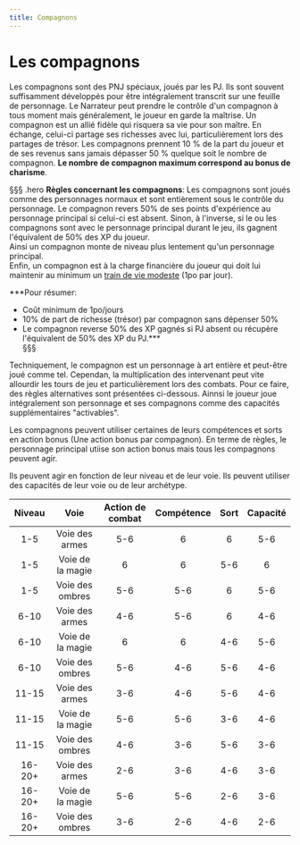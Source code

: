```yaml
---
title: Compagnons
---
```


# Les compagnons  
Les compagnons sont des PNJ spéciaux, joués par les PJ. Ils sont souvent suffisamment développés pour être intégralement transcrit sur une feuille de personnage. Le Narrateur peut prendre le contrôle d'un compagnon à tous moment mais généralement, le joueur en garde la maîtrise. Un compagnon est un allié fidèle qui risquera sa vie pour son maître. En échange, celui-ci partage ses richesses avec lui, particulièrement lors des partages de trésor. Les compagnons prennent 10 % de la part du joueur et de ses revenus sans jamais dépasser 50 % quelque soit le nombre de compagnon. **Le nombre de compagnon maximum correspond au bonus de charisme**.  

§§§ .hero
**Règles concernant les compagnons**: Les compagnons sont joués comme des personnages normaux et sont entièrement sous le contrôle du personnage. Le compagnon revers 50% de ses points d'expérience au personnage principal si celui-ci est absent. Sinon, à l'inverse, si le ou les compagnons sont avec le personnage principal durant le jeu, ils gagnent l'équivalent de 50% des XP du joueur.  
Ainsi un compagnon  monte de niveau plus lentement qu'un personnage principal.  
Enfin, un compagnon est à la charge financière du joueur qui doit lui maintenir au minimum un [train de vie modeste](/partir-a-l-aventure/#le-train-de-vie) (1po par jour).  

***Pour résumer:
- Coût minimum de 1po/jours  
- 10% de part de richesse (trésor) par compagnon sans dépenser 50%  
- Le compagnon reverse 50% des XP gagnés si PJ absent ou récupère l'équivalent de 50% des XP du PJ.***  
§§§   

Techniquement, le compagnon est un personnage à art entière et peut-être joué comme tel. Cependan, la multiplication des intervenant peut vite allourdir les tours de jeu et particulièrement lors des combats. Pour ce faire, des règles alternatives sont présentées ci-dessous. Ainnsi le joueur joue intégralement son personnage et ses compagnons comme des capacités supplémentaires "activables".

Les compagnons peuvent utiliser certaines de leurs compétences et sorts en action bonus (Une action bonus par compagnon). En terme de règles, le personnage principal utiise son action bonus mais tous les compagnons peuvent agir.

Ils peuvent agir en fonction de leur niveau et de leur voie. Ils peuvent utiliser des capacités de leur voie ou de leur archétype.   


|Niveau|Voie|Action de combat|Compétence|Sort|Capacité|
|:-:|:-:|:-:|:-:|:-:|:-:|
|1-5|Voie des armes|5-6|6|6|5-6|
|1-5|Voie de la magie|6|6|5-6|6|
|1-5|Voie des ombres|5-6|5-6|6|5-6|
|6-10|Voie des armes|4-6|5-6|6|4-6|
|6-10|Voie de la magie|6|6|4-6|5-6|
|6-10|Voie des ombres|5-6|4-6|5-6|4-6|
|11-15|Voie des armes|3-6|4-6|5-6|4-6|
|11-15|Voie de la magie|5-6|5-6|3-6|4-6|
|11-15|Voie des ombres|4-6|3-6|5-6|3-6|
|16-20+|Voie des armes|2-6|3-6|4-6|3-6|
|16-20+|Voie de la magie|5-6|5-6|2-6|3-6|
|16-20+|Voie des ombres|3-6|2-6|4-6|2-6|
